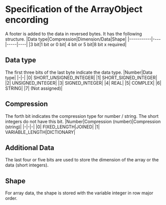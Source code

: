Specification of the ArrayObject encording
==========================================
A footer is added to the data in reversed bytes. It has the following structure.
|Data type|Compression|Dimension/Data|Shape|
|-----------|----|-----|----|
|3 bit|1 bit or 0 bit| 4 bit or 5 bit|8 bit x required|


Data type
---------
The first three bits of the last byte indicate the data type.
|Number|Data type|
|-|-|
|0| SHORT_UNSIGNED_INTEGER|
|1| SHORT_SIGNED_INTEGER|
|2| UNSIGNED_INTEGER|
|3| SIGNED_INTEGER|
|4| REAL|
|5| COMPLEX|
|6| STRING|
|7| (Not assigned)|

Compression
-----------
The forth bit indicates the compression type for number / string. The short integers do not have this bit. 
|Number|Compression (number)|Compression (string)|
|-|-|-|
|0| FIXED_LENGTH|JOINED|
|1| VARIABLE_LENGTH|DICTIONARY|

Additional Data
---------------
The last four or five bits are used to store the dimension of the array or the data (short integers).

Shape
-----
For array data, the shape is stored with the variable integer in row major order.
